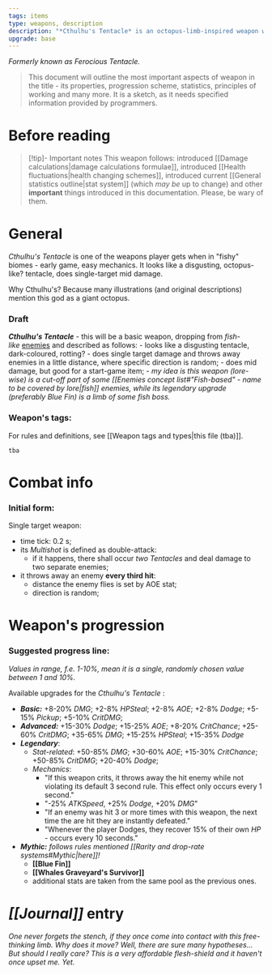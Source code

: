 ```yaml
---
tags: items
type: weapons, description
description: "*Cthulhu's Tentacle* is an octopus-limb-inspired weapon which shoots lighter enemies away."
upgrade: base
---
```

*Formerly known as Ferocious Tentacle.*

>This document will outline the most important aspects of weapon in the title - its properties, progression scheme, statistics, principles of working and many more. It is a sketch, as it needs specified information provided by programmers.

# Before reading

>[!tip]- Important notes
>This weapon follows: introduced [[Damage calculations|damage calculations formulae]], introduced [[Health fluctuations|health changing schemes]], introduced current [[General statistics outline|stat system]] (which *may be* up to change) and other **important** things introduced in this documentation. Please, be wary of them.

# General

*Cthulhu's Tentacle* is one of the weapons player gets when in "fishy" biomes - early game, easy mechanics. It looks like a disgusting, octopus-like? tentacle, does single-target mid damage.

Why Cthulhu's? Because many illustrations (and original descriptions) mention this god as a giant octopus.

### Draft

**_Cthulhu's Tentacle_** - this will be a basic weapon, dropping from _fish-like_ [enemies](app://obsidian.md/Enemies%20concept%20list) and described as follows:
    - looks like a disgusting tentacle, dark-coloured, rotting?
    - does single target damage and throws away enemies in a little distance, where specific direction is random;
    - does mid damage, but good for a start-game item;
    - *my idea is this weapon (lore-wise) is a cut-off part of some [[Enemies concept list#"Fish-based" - name to be covered by lore|fish]] enemies, while its legendary upgrade (preferably Blue Fin) is a limb of some fish boss.*

### Weapon's tags:

For rules and definitions, see [[Weapon tags and types|this file (tba)]].

```tba```

# Combat info

### Initial form:

Single target weapon:
- time tick: 0.2 s;
- its *Multishot* is defined as double-attack: 
	- if it happens, there shall occur *two Tentacles* and deal damage to two separate enemies;
- it throws away an enemy **every third hit**:
	- distance the enemy flies is set by AOE stat;
	- direction is random;

# Weapon's progression

### Suggested progress line:

*Values in range, f.e. 1-10%, mean it is a single, randomly chosen value between 1 and 10%.*

Available upgrades for the *Cthulhu's Tentacle* :

- ***Basic:*** +8-20% *DMG*; +2-8% *HPSteal*; +2-8% *AOE*; +2-8% *Dodge*; +5-15% *Pickup*; +5-10% *CritDMG*; 
- ***Advanced:*** +15-30% *Dodge*; +15-25% *AOE*; +8-20% *CritChance*; +25-60% *CritDMG*; +35-65% *DMG*;  +15-25% *HPSteal*; +15-35% *Dodge*
- ***Legendary***: 
	- *Stat-related*: +50-85% *DMG*; +30-60% *AOE*; +15-30% *CritChance*; +50-85% *CritDMG*; +20-40% *Dodge*; 
	- *Mechanics*: 
		- "If this weapon crits, it throws away the hit enemy while not violating its default 3 second rule. This effect only occurs every 1 second."
		- "-25% *ATKSpeed*, +25% *Dodge*, +20% *DMG*"
		- "If an enemy was hit 3 or more times with this weapon, the next time the are hit they are instantly defeated."
		- "Whenever the player Dodges, they recover 15% of their own *HP* - occurs every 10 seconds."
- ***Mythic:*** *follows rules mentioned [[Rarity and drop-rate systems#Mythic|here]]!*
	- **[[Blue Fin]]**
	- **[[Whales Graveyard's Survivor]]**
	- additional stats are taken from the same pool as the previous ones.


# *[[Journal]]* entry

*One never forgets the stench, if they once come into contact with this free-thinking limb. Why does it move? Well, there are sure many hypotheses... But should I really care? This is a very affordable flesh-shield and it haven't once upset me. Yet.*

